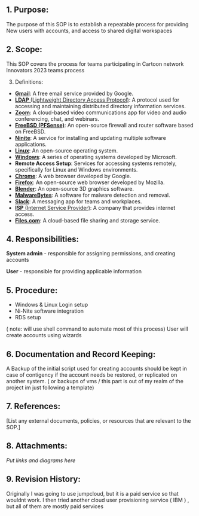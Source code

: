
## 1. Purpose:

The purpose of this SOP is to establish a repeatable process for providing New users with accounts, and access to shared digital workspaces 

## 2.  Scope:

This SOP covers the process for teams participating in Cartoon network Innovators 2023 teams process 

3. Definitions:

- [**Gmail**](https://mail.google.com/): A free email service provided by Google.
- [**LDAP** (Lightweight Directory Access Protocol)](https://en.wikipedia.org/wiki/Lightweight_Directory_Access_Protocol): A protocol used for accessing and maintaining distributed directory information services.
- [**Zoom**](https://zoom.us/): A cloud-based video communications app for video and audio conferencing, chat, and webinars.
- [**FreeBSD (PFSense)**](https://www.pfsense.org/): An open-source firewall and router software based on FreeBSD.
- [**Ninite**](https://ninite.com/): A service for installing and updating multiple software applications.
- [**Linux**](https://www.linux.org/): An open-source operating system.
- [**Windows**](https://www.microsoft.com/en-us/windows): A series of operating systems developed by Microsoft.
- **Remote Access Setup**: Services for accessing systems remotely, specifically for Linux and Windows environments.
- [**Chrome**](https://www.google.com/chrome/): A web browser developed by Google.
- [**Firefox**](https://www.mozilla.org/firefox/): An open-source web browser developed by Mozilla.
- [**Blender**](https://www.blender.org/): An open-source 3D graphics software.
- [**MalwareBytes**](https://www.malwarebytes.com/): A software for malware detection and removal.
- [**Slack**](https://slack.com/): A messaging app for teams and workplaces.
- [**ISP** (Internet Service Provider)](https://en.wikipedia.org/wiki/Internet_service_provider): A company that provides internet access.
- [**Files.com**](https://www.files.com/): A cloud-based file sharing and storage service.


## 4. Responsibilities:

**System admin** - responsible for assigning permissions, and creating accounts

**User** - responsible for providing applicable information 

## 5. Procedure:

-  Windows & Linux Login setup 
- Ni-Nite software integration 
- RDS setup 

( note: will use shell command to automate most of this process)
User will create accounts using wizards

## 6. Documentation and Record Keeping:
 A Backup of the initial script used for creating accounts should be kept in case of contigency if the account needs be restored, or replicated on another system. ( or backups of vms / this part is out of my realm of the project im just following a template)
## 7. References:

[List any external documents, policies, or resources that are relevant to the SOP.]
## 8. Attachments:

*Put links and diagrams here*
## 9. Revision History:

Originally I was going to use jumpcloud, but it is a paid service so that wouldnt work. I then tried another cloud user provisioning service ( IBM ) , but all of them are mostly paid services